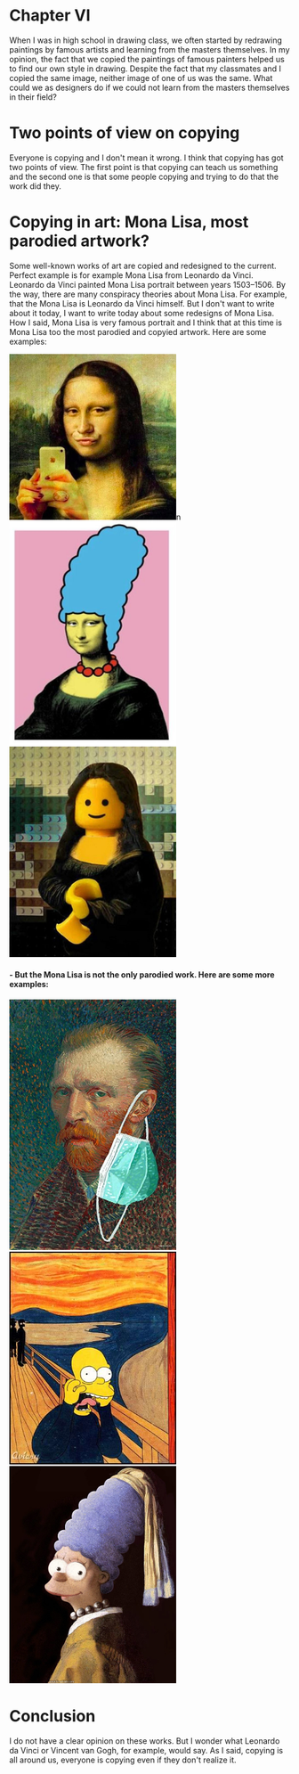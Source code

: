 # Chapter VI
When I was in high school in drawing class, we often started by redrawing paintings by famous artists and learning from the masters themselves. In my opinion, the fact that we copied the paintings of famous painters helped us to find our own style in drawing. Despite the fact that my classmates and I copied the same image, neither image of one of us was the same. What could we as designers do if we could not learn from the masters themselves in their field?
# Two points of view on copying 
Everyone is copying and I don't mean it wrong. I think that copying has got two points of view. The first point is that copying can teach us something and the second one is that some people copying and trying to do that the work did they. 
# Copying in art: Mona Lisa, most parodied artwork? 
Some well-known works of art are copied and redesigned to the current. Perfect example is for example Mona Lisa from Leonardo da Vinci. Leonardo da Vinci painted Mona Lisa portrait between years 1503–1506. By the way, there are many conspiracy theories about Mona Lisa. For example, that the Mona Lisa is Leonardo da Vinci himself. But I don't want to write about it today, I want to write today about some redesigns of Mona Lisa. How I said, Mona Lisa is very famous portrait and I think that at this time is Mona Lisa too the most parodied and copyied artwork. Here are some examples: 

<img src="./Mona Lisa/af4.png" alt="af4" width="300"/>n<img src="./Mona Lisa/10e323697fc7199b06c5ada9e5c95eb7.jpg" alt="10e323697fc7199b06c5ada9e5c95eb7" width="300"/>
<img src="./Mona Lisa/leggo-mona-lisa1.jpg" alt="leggo-mona-lisa1" width="300"/>

#### - But the Mona Lisa is not the only parodied work. Here are some more examples:
<img src="./Next examples/gogh.jpg" alt="gogh" width="300"/> <img src="./Next examples/homer.jpg" alt="homer" width="300"/>
<img src="./Next examples/next.jpg" alt="next" width="300"/>

# Conclusion
I do not have a clear opinion on these works. But I wonder what Leonardo da Vinci or Vincent van Gogh, for example, would say. As I said, copying is all around us, everyone is copying even if they don't realize it. 
